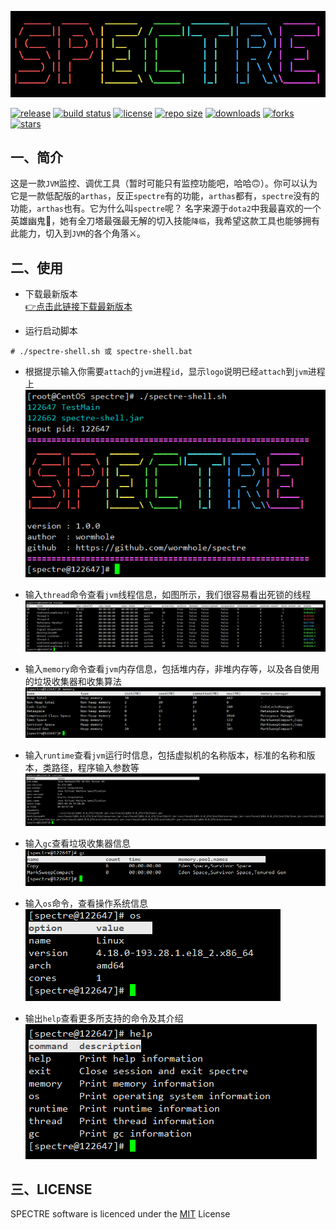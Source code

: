 ![logo](image/logo.png)

[![release](https://img.shields.io/github/v/release/wormhole/spectre)](https://github.com/wormhole/spectre/releases)
[![build status](https://www.travis-ci.org/wormhole/spectre.svg?branch=master)](https://www.travis-ci.org/wormhole/spectre)
[![license](https://img.shields.io/github/license/wormhole/spectre)](https://github.com/wormhole/spectre/blob/master/LICENSE)
[![repo size](https://img.shields.io/github/repo-size/wormhole/spectre)](https://github.com/wormhole/spectre/archive/master.zip)
[![downloads](https://img.shields.io/github/downloads/wormhole/spectre/total)](https://github.com/wormhole/spectre/releases)
[![forks](https://img.shields.io/github/forks/wormhole/spectre)](https://github.com/wormhole/spectre/network/members)
[![stars](https://img.shields.io/github/stars/wormhole/spectre)](https://github.com/wormhole/spectre/stargazers)

## 一、简介
这是一款`JVM`监控、调优工具（暂时可能只有监控功能吧，哈哈🙃）。你可以认为它是一款低配版的`arthas`，反正`spectre`有的功能，`arthas`都有，`spectre`没有的功能，`arthas`也有。它为什么叫`spectre`呢？
名字来源于`dota2`中我最喜欢的一个英雄幽鬼👻，她有全刀塔最强最无解的切入技能`降临`，我希望这款工具也能够拥有此能力，切入到`JVM`的各个角落⚔。

## 二、使用
* 下载最新版本  
 [👉点击此链接下载最新版本]()
 
* 运行启动脚本  
```
# ./spectre-shell.sh 或 spectre-shell.bat
```

* 根据提示输入你需要`attach`的`jvm`进程`id`，显示`logo`说明已经`attach`到`jvm`进程上  
![attach](image/attach.png)

* 输入`thread`命令查看`jvm`线程信息，如图所示，我们很容易看出死锁的线程  
![thread](image/thread.png)

* 输入`memory`命令查看`jvm`内存信息，包括堆内存，非堆内存等，以及各自使用的垃圾收集器和收集算法  
![memory](image/memory.png)

* 输入`runtime`查看`jvm`运行时信息，包括虚拟机的名称版本，标准的名称和版本，类路径，程序输入参数等  
![runtime](image/runtime.png)

* 输入`gc`查看垃圾收集器信息  
![gc](image/gc.png)

* 输入`os`命令，查看操作系统信息  
![os](image/os.png)

* 输出`help`查看更多所支持的命令及其介绍  
![help](image/help.png)

## 三、LICENSE
SPECTRE software is licenced under the [MIT](LICENSE) License